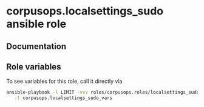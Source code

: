 # corpusops.localsettings_sudo ansible role
## Documentation

## Role variables
To see variables for this role, call it directly via
```bash
ansible-playbook -l LIMIT -vvv roles/corpusops.roles/localsettings_sudo/role.yml \
   -t corpusops.localsettings_sudo_vars
```
